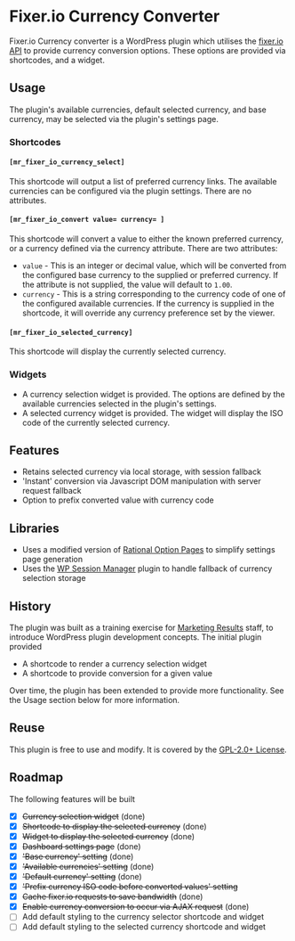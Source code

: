 # Fixer.io Currency Converter
Fixer.io Currency converter is a WordPress plugin which utilises the [fixer.io API](http://fixer.io) to provide currency conversion options.  These options are provided via shortcodes, and a widget.

## Usage
The plugin's available currencies, default selected currency, and base currency, may be selected via the plugin's settings page.
### Shortcodes
#### `[mr_fixer_io_currency_select]`
This shortcode will output a list of preferred currency links. The available currencies can be configured via the plugin settings.  There are no attributes.
#### `[mr_fixer_io_convert value= currency= ]`
This shortcode will convert a value to either the known preferred currency, or a currency defined via the currency attribute.  There are two attributes:
- `value` - This is an integer or decimal value, which will be converted from the configured base currency to the supplied or preferred currency.  If the attribute is not supplied, the value will default to `1.00`.
- `currency` - This is a string corresponding to the currency code of one of the configured available currencies.  If the currency is supplied in the shortcode, it will override any currency preference set by the viewer.

#### `[mr_fixer_io_selected_currency]`
This shortcode will display the currently selected currency.

### Widgets
- A currency selection widget is provided.  The options are defined by the available currencies selected in the plugin's settings.
- A selected currency widget is provided.  The widget will display the ISO code of the currently selected currency.

## Features
- Retains selected currency via local storage, with session fallback
- 'Instant' conversion via Javascript DOM manipulation with server request fallback
- Option to prefix converted value with currency code

## Libraries
- Uses a modified version of [Rational Option Pages](https://github.com/jeremyHixon/RationalOptionPages) to simplify settings page generation
- Uses the [WP Session Manager](https://wordpress.org/plugins/wp-session-manager/) plugin to handle fallback of currency selection storage

## History
The plugin was built as a training exercise for [Marketing Results](https://www.marketingresults.com.au) staff, to introduce WordPress plugin development concepts.  The initial plugin provided
- A shortcode to render a currency selection widget
- A shortcode to provide conversion for a given value

Over time, the plugin has been extended to provide more functionality.  See the Usage section below for more information.

## Reuse
This plugin is free to use and modify.  It is covered by the [GPL-2.0+ License](http://www.gnu.org/licenses/gpl-2.0.txt).

## Roadmap
The following features will be built
- [x] ~~Currency selection widget~~ (done)
- [x] ~~Shortcode to display the selected currency~~ (done)
- [x] ~~Widget to display the selected currency~~ (done)
- [x] ~~Dashboard settings page~~ (done)
- [x] ~~'Base currency' setting~~ (done)
- [x] ~~'Available currencies' setting~~ (done)
- [x] ~~'Default currency' setting~~ (done)
- [x] ~~'Prefix currency ISO code before converted values' setting~~
- [x] ~~Cache fixer.io requests to save bandwidth~~ (done)
- [x] ~~Enable currency conversion to occur via AJAX request~~ (done)
- [ ] Add default styling to the currency selector shortcode and widget
- [ ] Add default styling to the selected currency shortcode and widget
